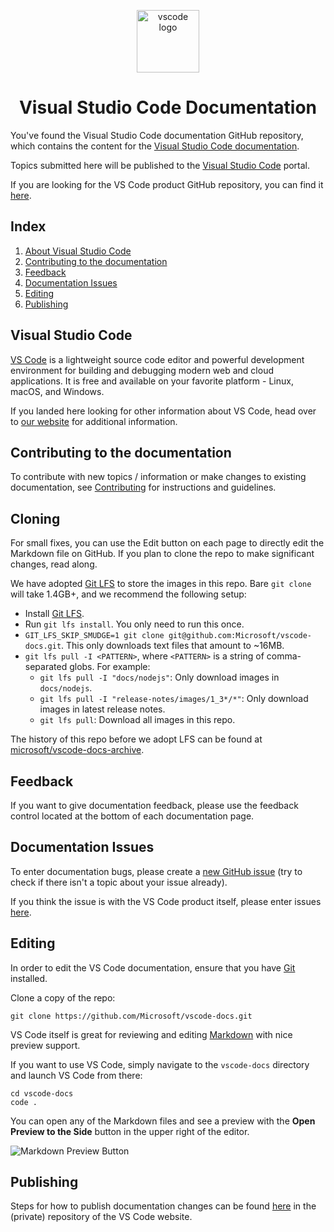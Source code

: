 <p align="center">
  <img alt="vscode logo" src="https://upload.wikimedia.org/wikipedia/commons/thumb/2/2d/Visual_Studio_Code_1.18_icon.svg/1200px-Visual_Studio_Code_1.18_icon.svg.png" width="100px" />
  <h1 align="center">Visual Studio Code Documentation</h1>
</p>

You've found the Visual Studio Code documentation GitHub repository, which contains the content for the [Visual Studio Code documentation](https://code.visualstudio.com/docs).

Topics submitted here will be published to the [Visual Studio Code](https://code.visualstudio.com) portal.

If you are looking for the VS Code product GitHub repository, you can find it [here](https://github.com/Microsoft/vscode).

## Index
1. [About Visual Studio Code](#visual-studio-code)
2. [Contributing to the documentation](#contributing-to-the-documentation)
3. [Feedback](#feedback)
4. [Documentation Issues](#documentation-issues)
5. [Editing](#editing)
6. [Publishing](#publishing)

## Visual Studio Code

[VS Code](https://code.visualstudio.com/) is a lightweight source code editor and powerful development environment for building and debugging modern web and cloud applications. It is free and available on your favorite platform - Linux, macOS, and Windows.

If you landed here looking for other information about VS Code, head over to [our website](https://code.visualstudio.com) for additional information.

## Contributing to the documentation

To contribute with new topics / information or make changes to existing documentation, see [Contributing](./CONTRIBUTING.md#contributing) for instructions and guidelines.

## Cloning

For small fixes, you can use the Edit button on each page to directly edit the Markdown file on GitHub. If you plan to clone the repo to make significant changes, read along.

We have adopted [Git LFS](https://git-lfs.github.com/) to store the images in this repo. Bare `git clone` will take 1.4GB+, and we recommend the following setup:

- Install [Git LFS](https://git-lfs.github.com/).
- Run `git lfs install`. You only need to run this once.
- `GIT_LFS_SKIP_SMUDGE=1 git clone git@github.com:Microsoft/vscode-docs.git`. This only downloads text files that amount to ~16MB.
- `git lfs pull -I <PATTERN>`, where `<PATTERN>` is a string of comma-separated globs. For example:
    - `git lfs pull -I "docs/nodejs"`: Only download images in `docs/nodejs`.
    - `git lfs pull -I "release-notes/images/1_3*/*"`: Only download images in latest release notes.
    - `git lfs pull`: Download all images in this repo.

The history of this repo before we adopt LFS can be found at [microsoft/vscode-docs-archive](https://github.com/Microsoft/vscode-docs-archive).

## Feedback

If you want to give documentation feedback, please use the feedback control located at the bottom of each documentation page.

## Documentation Issues

To enter documentation bugs, please create a [new GitHub issue](https://github.com/Microsoft/vscode-docs/issues) (try to check if there isn't a topic about your issue already).

If you think the issue is with the VS Code product itself, please enter issues [here](https://github.com/Microsoft/vscode/issues).

## Editing

In order to edit the VS Code documentation, ensure that you have [Git](https://git-scm.com/downloads) installed.

Clone a copy of the repo:

```
git clone https://github.com/Microsoft/vscode-docs.git
```

VS Code itself is great for reviewing and editing [Markdown](https://code.visualstudio.com/docs/languages/markdown) with nice preview support.

If you want to use VS Code, simply navigate to the `vscode-docs` directory and launch VS Code from there:

```
cd vscode-docs
code .
```

You can open any of the Markdown files and see a preview with the **Open Preview to the Side** button in the upper right of the editor.

![Markdown Preview Button](images/MDPreviewButton.png)

## Publishing

Steps for how to publish documentation changes can be found [here](https://github.com/Microsoft/vscode-website#publishing-a-documentation-change) in the (private) repository of the VS Code website.
